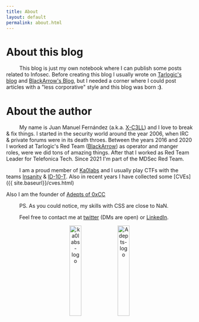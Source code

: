 ```yaml
---
title: About
layout: default
permalink: about.html
---
```


# About this blog
&nbsp;&nbsp;&nbsp;&nbsp;&nbsp;&nbsp;&nbsp;&nbsp;
This blog is just my own notebook where I can publish some posts related to Infosec. Before creating this blog I usually wrote on [Tarlogic's blog](https://www.tarlogic.com/blog/) and [BlackArrow's Blog](https://www.blackarrow.net/blackarrow-blog/), but I needed a corner where I could post articles with a "less corporative" style and this blog was born __:)__.

# About the author
&nbsp;&nbsp;&nbsp;&nbsp;&nbsp;&nbsp;&nbsp;&nbsp;
My name is Juan Manuel Fernández (a.k.a. [X-C3LL](https://twitter.com/TheXC3LL)) and I love to break & fix things. I started in the security world around the year 2006, when IRC & private forums were in its death throes. Between the years 2016 and 2020 I worked at Tarlogic's Red Team ([BlackArrow](https://www.blackarrow.net/red-team/)) as operator and manger roles, were we did tons of amazing things. After that I worked as Red Team Leader for Telefonica Tech. Since 2021 I'm part of the MDSec Red Team.

&nbsp;&nbsp;&nbsp;&nbsp;&nbsp;&nbsp;&nbsp;&nbsp;
I am a proud member of [Ka0labs](https://blog.ka0labs.net/) and I usually play CTFs with the teams [Insanity](https://ctftime.org/team/812) & [ID-10-T](https://ctftime.org/team/50611). Also in recent years I have collected some [CVEs]({{ site.baseurl}}/cves.html)

Also I am the founder of [Adepts of 0xCC](https://adepts.of0x.cc/)

&nbsp;&nbsp;&nbsp;&nbsp;&nbsp;&nbsp;&nbsp;&nbsp;
PS. As you could notice, my skills with CSS are close to NaN.

&nbsp;&nbsp;&nbsp;&nbsp;&nbsp;&nbsp;&nbsp;&nbsp;
Feel free to contact me at [twitter](https://twitter.com/TheXC3LL) (DMs are open) or [LinkedIn](https://www.linkedin.com/in/thexc3ll/).
<center>
<img src="{{ site.baseurl }}/assets/img/logo-reduced2.png" alt="ka0labs-logo" width="25%" align="middle">
<img src="{{ site.baseurl }}/assets/img/0XCC.png" alt="Adepts-logo" width="25%" align="middle">
</center>
